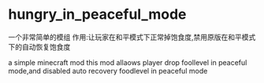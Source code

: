 # hungry_in_peaceful_mode

一个非常简单的模组
作用:让玩家在和平模式下正常掉饱食度,禁用原版在和平模式下的自动恢复饱食度

a simple minecraft mod
this mod allaows player drop foollevel in peaceful mode,and disabled auto recovery foodlevel in peaceful mode
